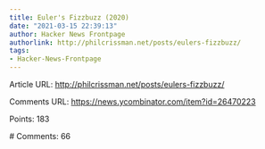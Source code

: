 ```yaml
---
title: Euler's Fizzbuzz (2020)
date: "2021-03-15 22:39:13"
author: Hacker News Frontpage
authorlink: http://philcrissman.net/posts/eulers-fizzbuzz/
tags:
- Hacker-News-Frontpage
---
```


<p>Article URL: <a href="http://philcrissman.net/posts/eulers-fizzbuzz/">http://philcrissman.net/posts/eulers-fizzbuzz/</a></p>
<p>Comments URL: <a href="https://news.ycombinator.com/item?id=26470223">https://news.ycombinator.com/item?id=26470223</a></p>
<p>Points: 183</p>
<p># Comments: 66</p>

